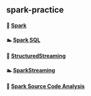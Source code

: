 ## spark-practice

#### :book: [Spark][spark]


#### :swimmer: [Spark SQL][sql]


#### :ant: [StructuredStreaming][structure]


#### :swimmer: [SparkStreaming][streaming]


#### :memo: [Spark Source Code Analysis][source]


[spark]:https://github.com/sev7e0/spark-practice/tree/master/src/main/scala/com/lijiaqi/spark/core
[sql]:https://github.com/sev7e0/spark-practice/tree/master/src/main/scala/com/lijiaqi/spark/sql
[structure]:https://github.com/sev7e0/spark-practice/tree/master/src/main/scala/com/lijiaqi/spark/structured_streaming
[streaming]:https://github.com/sev7e0/spark-practice/tree/master/src/main/scala/com/lijiaqi/spark/spark_streaming
[source]:https://github.com/sev7e0/spark-practice/tree/master/src/main/resources